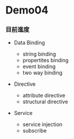 # Demo04

### 目前進度

- Data Binding

  - string binding
  - propertites binding
  - event binding
  - two way binding

- Directive

  - attribute directive
  - structural directive

- Service

  - service injection
  - subscribe
